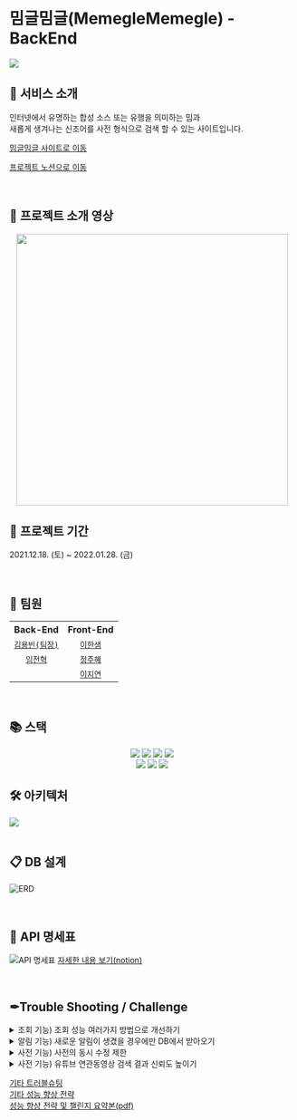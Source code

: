 # 밈글밈글(MemegleMemegle) - BackEnd

<img src="https://user-images.githubusercontent.com/70641418/151412036-345d6b9d-2657-459d-920a-def5be916f1c.jpg">

</br>

## 🧧 서비스 소개
인터넷에서 유명하는 합성 소스 또는 유행을 의미하는 밈과  
새롭게 생겨나는 신조어를 사전 형식으로 검색 할 수 있는 사이트입니다.
</br>

<a href="https://memegle.xyz/">밈글밈글 사이트로 이동</a>

<a href="https://enormous-duck-a5d.notion.site/8-5510f20898534129bd1b728b92d92870">프로젝트 노션으로 이동</a>

</br>

## 🎥 프로젝트 소개 영상
<div align="center">
	<a href="https://www.youtube.com/watch?v=0FW30mV3Jgs">
		<img src="http://img.youtube.com/vi/0FW30mV3Jgs/maxresdefault.jpg" width="480">
	</a>
</div>

## 📆 프로젝트 기간
2021.12.18. (토) ~ 2022.01.28. (금)

</br>

## 👥 팀원
<table align="center">
	<tr>
		<th>Back-End</th>
		<th>Front-End</th>
	</tr>
	<tr align="center">
		<td><code><a href="https://github.com/Zabee52">김용빈(팀장)</a></code></td>
		<td><code><a href="https://github.com/undriedspring">이한샘</a></code></td>
	</tr>
	<tr align="center">
		<td><code><a href="https://github.com/yarogono">임전혁</a></code></td>
		<td><code><a href="https://github.com/zubetcha">정주혜</a></code></td>
	</tr>
	<tr align="center">
		<td></td>
		<td><code><a href="https://github.com/zhiyeonyi">이지연</a></code></td>
	</tr>
</table>

</br>

## 📚 스택
<div align="center">
	<img src="https://img.shields.io/badge/Java-007396?style=for-the-badge&logo=java&logoColor=white">
	<img src="https://img.shields.io/badge/SpringBoot-6DB33F?style=for-the-badge&logo=Spring Boot&logoColor=white">
	<img src="https://img.shields.io/badge/MySQL-4479A1?style=for-the-badge&logo=MySQL&logoColor=white">
	<img src="https://img.shields.io/badge/Redis-DC382D?style=for-the-badge&logo=Redis&logoColor=white">
	</br>
	<img src="https://img.shields.io/badge/Spring Data JPA-6DB33F?style=for-the-badge">
	<img src="https://img.shields.io/badge/QueryDSL-3874D8?style=for-the-badge">
	<img src="https://img.shields.io/badge/Youtube Data API v3-FF0000?style=for-the-badge&logo=YouTube&logoColor=white">
</div>


## 🛠 아키텍처
  
<img src="https://user-images.githubusercontent.com/70641418/151467454-da82b310-6249-4480-9204-8a4ace733ba6.JPG">
 
</br>
</br>

## 📋 DB 설계

![ERD](https://user-images.githubusercontent.com/93498724/151955124-0cebeb09-509e-49fb-8fa3-13408a8d13a6.png)

</br>  
  
## 📃 API 명세표

![API 명세표](https://user-images.githubusercontent.com/93498724/151955444-d507b9d4-862c-4443-af44-10a1caedcefd.png)
[자세한 내용 보기(notion)](https://enormous-duck-a5d.notion.site/API-3adc279233e74ee2a3a03bff613726c9)

</br>

## ✒Trouble Shooting / Challenge

<details markdown="1">
<summary>조회 기능) 조회 성능 여러가지 방법으로 개선하기</summary>
<br>
우리 밈글밈글 사이트는 목록 조회의 기능이 많았다. 그렇기 때문에 성능을 개선해야 한다면 조회의 성능이어야 한다고 생각했고, 이를 위한 많은 고민을 했다.

목록 조회에는 많은 관계가 들어간다.

1. 작성자 정보

2. 조회수 정보

3. 좋아요 개수 정보

4. 댓글 개수 정보

5. 좋아요 여부 정보

6. 댓글 목록 정보

...

기존의 Spring Data JPA를 이용한 방식은 쿼리의 자유로운 호출이 어렵기 때문에 목록 조회에서 관계 엔티티의 데이터를 불러오기 위한 N+1 문제를 회피하기 어려웠다. 이는 특히 관계가 많은 게시글 목록 조회에서 치명적인 성능 저하를 일으켰다.

이 문제를 해결하기 위한 방법은 단순했다. 바로 관계 데이터를 위한 컬럼을 만들고 이 데이터를 update 함으로써 관리를 하는 것이었다. 이는 필요 이상의 관계 데이터를 호출하지 않게 되고, 가장 높은 수준의 성능 개선을 이룰 수 있을 것으로 생각이 되었다.

해답이 빨리 나온 문제였다. 하지만 우리는 챌린지를 하는 입장에서, 관계를 유지하면서 이 데이터를 이용해 최대한의 성능을 뽑아내는 것을 목표로 성능개선을 시도해보기로 했고, 이에 대한 고민을 시작했다.

아래 내용은 성능 개선을 위해 고려한 내용들이다.

### **1. FetchJoin을 하자 - 댓글 기능에 적용**

FetchJoin은 N+1 문제를 해결하는 가장 일반적인 방법이다. 문제는 페이지네이션을 하기엔 매우 무거운 구조라는 것이다. FetchJoin은 페이지네이션을 시도시 limit을 쿼리 내에서 시행하는 것이 아닌 전체 레코드를 서버가 받아온 뒤 그 데이터의 일부를 잘라 클라이언트에 내려주는 방식이기 때문에 전체 목록 조회와 같은 기능에서 적합하지 않았다. 그렇기 때문에 댓글 목록 불러오기와 같은 부분에 적용하는 것으로 하고 다른 방법을 찾아보기로 했다.

### **2. 스칼라 서브쿼리를 적용하자 - 게시글 상세보기 기능에 적용**

스칼라 서브쿼리를 이용하면 목록을 한 방 쿼리로 불러올 수 있게 되고, 이것은 성능의 개선으로 이어질 것이라고 생각했다. DB에 방문하는 빈도를 줄이면 속도가 증가될 것이라는 순진한 생각에 기인한 발상이었다. 이는 절반은 맞았다. 탐색하는 레코드의 수가 적을 경우 이 속도는 즉시 처리하는 수준으로 크게 증가했다. 문제는 역시 전체 조회에서 발생했다. 더미데이터를 넣고 테스트를 해보니 그 성능이 개선 이전보다는 빠르긴 하지만, 더미데이터 양이 많아질수록 그 속도가 떨어지는 현상이 발생했다. 결국 스칼라 서브쿼리를 사용하는 방식 역시 전체 목록 조회에서 적합하지 않았기 때문에, 게시글 상세 조회 영역에 적용하는 것으로 하고 다른 방법을 찾아보기로 했다.

![슬라이드14](https://user-images.githubusercontent.com/93498724/151969811-94586366-8267-42a2-ab99-3f65a9136fe6.PNG)

### **3. HashMap을 이용한 분할 호출 - 풀테이블 스캔에 적용**

마지막에 생각한 것은 분할 호출을 통해 조인을 최소화시키면 어떨까 라는 점이었다. 이 방식은 얼핏 보면 Spring Data JPA에서와 같은 방식으로 보일 수 있지만, N+1 문제를 발생시키는 것이 아닌, 전체 조회에서 불러와야 하는 쿼리의 수만큼만 호출하는 점이 달랐다.

이를 위해 스칼라 서브쿼리를 별도의 쿼리로 분리하고, HashMap에 저장하여 이 데이터를 호출하는 방식으로 활용했다.

![슬라이드15](https://user-images.githubusercontent.com/93498724/151969790-4944c117-132f-41f8-b6fb-52e75a6355dc.PNG)

```java
// 작성자 맵
HashMap<String, String> userInfoMap = getUserInfoMap(questionList);
// 나도 궁금해요 맵
HashMap<String, Boolean> curiousTooMap = getCuriousTooMap(questionIdList);
// 좋아요 개수 맵
HashMap<Long, Long> curiousTooCountMap = getCuriousTooCountMap(questionList);
// 댓글 개수 맵
HashMap<Long, Long> commentCountMap = getDictQuestionCommentCountMap(questionList);
// 채택 여부 맵
HashMap<Long, Long> completeMap = getIsComplete(questionIdList);
```

데이터들을 미리 일괄적으로 호출하고 운용하는 것이다.

```java
dictQuestionResponseDtoList.add(DictQuestionResponseDto.builder()
// ...
        .username(userInfoMap.get(questionId+":username"))
        .profileImageUrl(userInfoMap.get(questionId+":profileImage"))
        .writer(userInfoMap.get(questionId+":nickname"))
        .isCuriousToo(user != null && curiousTooMap.get(questionId + ":" + userId) != null)
        .isComplete(completeMap.get(questionId) != null)
        .build()
);
```

HashMap의 get 시간복잡도가 O(1)인 점을 이용하여 HashMap 안에 전체 레코드를 보관한 뒤, get으로 호출하는 방식으로 값 자체를 불러오거나, 값의 유효성을 검사하는 방식을 사용했다.

이렇게 풀테이블스캔을 분할하여 호출하도록 쿼리를 작성하고 벤치마킹을 시행해보니, 눈에 띄는 개선 효과를 얻을 수 있었다.

![슬라이드16](https://user-images.githubusercontent.com/93498724/151969771-fdad6fbc-1937-40a7-aa2b-97e819e0429d.PNG)

1차 개선(스칼라 서브쿼리 사용) 시기보다도 3배정도 빨라진 성능을 보여줬다. 만족할만한 수준의 성능 개선이었다고 느꼈다.

처음의 개선안대로 컬럼을 만들어 관리했다면 어쩌면 위의 벤치마킹 결과보다 훨씬 높은 수준의 성능 개선이 이루어졌을 수 있다. 하지만 우리 프로젝트의 가장 메인 토픽이었던 우리의 구조 속에서 우리의 고민을 담아보자는 취지로 시행했던 성능 개선 시도였기 때문에, 유익한 경험이었다고 생각한다.
</details>

<details markdown="1">
<summary>알림 기능) 새로운 알림이 생겼을 경우에만 DB에서 받아오기 </summary>  
<br>
우리 페이지는 알람을 받는데 웹소켓을 사용하지 않았다. 페이지를 이동할 때마다 알람 정보를 요청하는 식으로 작동한 것이다.  
이것은 변화량이 적은 알람 기능에 있어서 비효율적인 동작이다. 그렇기 때문에 이 부분에 대한 개선이 필요했다.  
지금부터 적을 부분은 당장 적용한 부분(백엔드 단일)과 이후에 더욱 강화하여 적용할 수 있는 부분(프론트엔드와 협업)들이다.  

### **1. 지금은 너무 비효율적이다**
    
![https://blog.kakaocdn.net/dn/boS0Tz/btrr5TN9HNC/0xQzXV28jawVRHkK24HAZ1/img.png](https://blog.kakaocdn.net/dn/boS0Tz/btrr5TN9HNC/0xQzXV28jawVRHkK24HAZ1/img.png)

현재의 방식은 페이지를 이동할 때마다 백엔드에 알람 정보를 요청, 사용자의 알람 테이블에서 알람 정보를 모두 가져오는 식으로 되어있다. 이는 자주 바뀌지 않는 내용인데도 주기적으로 DB에 요청하기 때문에 DB는 불필요한 부하를 안게 되고, 이것은 상당히 마음이 불편한 일이다. 요청이 만약에 많이 밀린다면 속도 저하 요인이 될 수 있는 부분이다. 이 부분에 대한 개선이 필요했다.

그렇게 고민을 하던 중, 우리 페이지의 특성을 떠올렸다.

우리 페이지는 알람 기능을 웹소켓을 이용해 구현하지 않았기 때문에, 페이지 이동시마다 요청을 한다. **어, 그러면 페이지 이동을 할 때마다 데이터가 바뀌었는지를 체크해서 DB를 방문할지 여부를 결정하면 되는 것 아닌가?**

### **2. Redis를 써보자.**

![https://blog.kakaocdn.net/dn/lmHut/btrr9e5l0S0/y7MPbgS3tMsoFgNgoqRSfK/img.png](https://blog.kakaocdn.net/dn/lmHut/btrr9e5l0S0/y7MPbgS3tMsoFgNgoqRSfK/img.png)

사용자에게 AlarmCheck 컬럼을 추가하고, 이 값을 이용해 바뀌지 않았을 땐 redis에서 값을 받아오다가, 바뀌었을 경우엔 DB에서 값을 가져오고, MySQL은 redis에 새로운 값을 세팅해주는 것이다. 그리고 이후엔 다시 redis를 이용해 통신한다. 이 방식을 적용함으로써 DB에 방문하는 빈도를 크게 낮출 수 있었고, 이것은 측정하진 못 했지만 사이트 자체의 퍼포먼스 개선에 영향을 주었을 것이라고 생각한다.

### **3. 조금만 더 개선해보자**

여기까지는 백엔드에서 단독으로 적용 가능한 부분이었다. 이 방식은 백엔드에서 단독으로 적용할 수 있기 때문에 프론테은드의 노력이 추가되지 않는다는 장점이 있지만, 알람을 읽었을 경우 읽은 알람에 대한 처리를 별도로 해줘야 하는 점 때문에 다소 불필요한 절차가 추가될 가능성이 있다. 이 문제를 해결하기 위해선 프론트엔드와의 협업이 필요하다고 생각했고, 이 과정을 통해 추가적으로 작업에 수행되는 스텝 수를 줄일 수 있을 것이라는 생각이 들었다.

이하는 실제 시스템에 적용되진 않았으며, 이론상 생각만 해 본 부분이라 도표가 없는 점 양해 부탁.

1. 기본적으로 알람 정보는 받아오고나면 로컬 스토리지에서 관리.

2. 페이지 이동시마다 리액트가 스프링부트에 알람 정보를 요청.

3. 스프링부트는 redis에서 값을 확인. 이 값은 변화 여부만 기록함.

4. 변화되지 않았을 경우 리액트는 로컬 스토리지의 데이터 반환.

이렇게 만들 경우, 사용자 데이터에 알람 체크 컬럼이 필요가 없어진다. 백엔드 측에서의 관리 포인트가 하나 줄어드는 것이다. 그리고 알람 확인 여부를 프론트에서 관리할 수 있기에 redis의 값을 수정하는 절차도 줄일 수 있게 된다.
	
</details>

<details markdown="1">
<summary>사전 기능) 사전의 동시 수정 제한</summary>
<br>
우리가 만들었던 밈글밈글 사이트는 오픈사전 형식이었기 때문에 최초 작성자가 아니라고 해도 누구나 편집을 할 수 있게 되어 있다. 이 말은, 다른 사람들이 하나의 용어사전 글을 동시에 수정할 수 있다는 것이다. 이는 수정을 일찍 마친 사람의 데이터가 손쉽게 소실될 수 있음을 의미하기 때문에 이런 부분들을 제한할 수 있어야 했다.

당시 나왔던 대안은 두 가지가 있었다.

1. 동시에 수정이 불가능하도록 하자!

2. 용어 사전 페이지의 편집 기능을 다른 뜻 추가 기능처럼 만들어서 아래에 붙이도록 하자!

개인적으로 2.의 적용안이 좋다고 생각했지만, 이미 페이지 개발은 2.와 다른 형식으로 완료된 상태였기 때문에, 이를 적용하기 위해선 추가적인 프론트엔드의 작업 수요가 발생하는 상황이었다. 안그래도 시안에 쫓겨 작업을 하던 프론트엔드 분들에게 부하를 가할 수는 없는 노릇이었고, 이에 따라 자연스럽게 1.로 적용하게 되었다.

처음에는 이 방식을 어떻게 적용할까에 대해 여기저기 찾아다녔다. 처음 찾아본 곳은 선배 기수의 처리 방식이었다.

마침 동시처리를 제한하는 형식의 사이트가 이미 있었기 때문에 그곳의 소스코드를 봤다. 항해99 2기의 판단(Pandan)이라는 팀의 작업물이었는데, 이곳은 DB만 사용하는 방식이었기 때문에 나는 조금 색다르게 적용해보고 싶었다.

그래서 Redis를 쓰기로 했다.

그럼 이제 본문으로 넘어간다.

### **1. 기존엔 동시 수정이 너무나도 자유로웠다.**

![슬라이드26](https://user-images.githubusercontent.com/93498724/151788196-418997ff-2bc0-431a-9a10-4086f444c000.PNG)

이에 따라 늦게 작성한 사용자의 데이터만 반영이 되고, 먼저 작성한 사람의 데이터는 수정내역의 뒤안길로 사라져버리는 문제가 있었다. 사용자가 정성스럽게 작성한 데이터가 소실되는 것은 매우 뼈아픈 일이었기 때문에, 이 문제를 해결하기 위해서는 둘 중 한명만 수정이 가능하게 해야했다. 이를 위해 우리는 만료기한을 지정해준 상태로 레디스에 값을 세팅 해주는 방식을 적용했다.

### **2. 나쁘지 않은 성과**

```java
// DictServicepublic Boolean getDictHealthCheck(Long dictId, UserDetailsImpl userDetails) {
        String key = DICT_HEALTH_CHECK_KEY + ":" + dictId;
        String result = redisService.getDictHealth(key);
        String username = userDetails.getUsername();

// 키가 없으면 자신의 아이디로 등록, 키가 있을 경우 내 아이디와 일치하면 갱신if(result == null || username.equals(result)){
            redisService.setDictHealth(key, username);
            return true;
        }

// 키가 이미 존재하면서 나의 키가 아니면 수정 불가.return false;
    }
```

```java
// RedisServicepublic String getDictHealth(String key) {
        return redisStringTemplate.opsForValue().get(key);
    }

    public void setDictHealth(String key, String str) {
        redisStringTemplate.opsForValue().set(key, str);
        redisStringTemplate.expire(key, 15, TimeUnit.SECONDS);
    }
```

여기에 추가로 프론트엔드에서 레디스 만료시간 갱신을 위한 요청을 주기적으로 보내주면 끝나는 코드였다. 폴링 방식이지만 10초 정도에 한 번씩의 요청은 나쁘지 않은 것 같은데? 싶다.

레디스를 사용하니 추가적인 이점도 얻을 수 있었다. 바로 코드의 간소화였다. DB를 탐색하며 값이 변동하는지 아닌지에 대한 컬럼을 확인해서 처리를 하고 사용자가 비정상적인 경로로 나가는 것을 체크해야 하고... 그러한 방식을 간단한 방식으로 처리할 수 있게 되었다. 위의 코드가 전부다.


![슬라이드27](https://user-images.githubusercontent.com/93498724/151788214-5da4eeb4-25ad-4719-b28c-32a31a614dda.PNG)
![슬라이드28](https://user-images.githubusercontent.com/93498724/151788224-a4a8b3f4-2136-4f20-abc1-92789d44fdb6.PNG)


도표로 보자면 이러한 방식이다.

### **3. 존재하는 잠재적 위험**

그럼에도 잠재적인 위험은 존재하는데, 바로 **사용자가 만료 시간(15초) 이상 인터넷 연결이 끊겨있는 상태가 발생할 경우 작성한 내용의 기록 권한을 잃어버리는 것**이다. 현재는 프론트엔드 측에서 임시 저장을 해주는 등의 기능을 제공한다면 될 것이라고 생각하고 있다. 하지만 더욱 뾰족한 해결방안이 필요해보인다. 아직 이 부분에 대해선 답을 찾지 못 했다.
</details>

<details markdown="1">
<summary>사전 기능) 유튜브 연관동영상 검색 결과 신뢰도 높이기</summary>
<br>
유튜브 영상을 검색해 관련성 있는 영상을 가져오는 기능을 구현하던 중 문제가 발생했다.

유튜브 영상의 검색결과가 생각보다 그렇게 관련성이 높은 결과가 잘 나오지 않는다는 점이었다.

![슬라이드17](https://user-images.githubusercontent.com/93498724/151965243-6a76c634-ef3f-45e2-bee9-04001286e6c7.PNG)

키워드와 거의 정확히 관련이 있는 영상만 가져와야 하는 상황이었기 때문에 이것은 꽤나 심각한 문제였다. 그래서 대책을 강구하기 시작했다.

그렇게 생각하던 중, 제목이 유사한 영상을 채택한다면 일반적으로 꽤나 높은 신뢰도의 영상을 서치할 수 있게 될 것이라고 생각했다. 그래서 찾은 것이 문자열의 유사도를 구하는 알고리즘이었다.

내가 채택한 알고리즘은 레벤슈타인 거리 알고리즘(Levenshtein distance algorithm) 이었다. 이 알고리즘은 문장의 유사도를 0~1 사이의 실수로 표시해주는 알고리즘이다. 이 알고리즘을 선택한 이유는 구현 방식이 단순해서였다. 시간상의 이유로 코드는 복붙으로 사용하겠지만, 그 로직은 이해해야 하지 않겠는가. 그래서 가져다 쓸 수 있는 것 중 이해가 가장 쉽다고 생각되는 것을 선택했다.

```
private double similarity(String s1, String s2) {
        String longer = s1, shorter = s2;

        if (s1.length() < s2.length()) {
            longer = s2;
            shorter = s1;
        }

        int longerLength = longer.length();
        if (longerLength == 0) return 1.0;
        return (longerLength - editDistance(longer, shorter)) / (double) longerLength;
    }

    private int editDistance(String s1, String s2) {
        s1 = s1.toLowerCase();
        s2 = s2.toLowerCase();
        int[] costs = new int[s2.length() + 1];

        for (int i = 0; i <= s1.length(); i++) {
            int lastValue = i;
            for (int j = 0; j <= s2.length(); j++) {
                if (i == 0) {
                    costs[j] = j;
                } else {
                    if (j > 0) {
                        int newValue = costs[j - 1];

                        if (s1.charAt(i - 1) != s2.charAt(j - 1)) {
                            newValue = Math.min(Math.min(newValue, lastValue), costs[j]) + 1;
                        }

                        costs[j - 1] = lastValue;
                        lastValue = newValue;
                    }
                }
            }

            if (i > 0) costs[s2.length()] = lastValue;
        }

        return costs[s2.length()];
    }
```

원리는 간단하다. 두 개의 문자열을 입력받아 둘의 유사도에 따른 가중치를 계산해 출력해주는 알고리즘이다. 이것을 이용해 연관성 있는 영상 중 더 연관성 있는 내용을 출력해낼 수 있을 것이다.

내가 이 알고리즘을 활용한 방식은 다음과 같다.

1. Youtube Data API v3을 활용해 영상 검색 결과를 받아온다.

2. 그 중 제목이 내가 입력한 키워드와 일치하도록 한 번 더 필터링한다.

3. 알고리즘 시행 결과, 유사도 67% 이상인 내용을 가져오도록 정책을 설정해준다.

![슬라이드18](https://user-images.githubusercontent.com/93498724/151965313-02b81b05-fec0-44e7-b962-d0891845a079.PNG)

Q) 왜 유사도가 67% 이상이어야 하나요?

A) 가장 먼저 고려한 점은 사전의 단어가 3글자 이하일 때였는데, 3글자 이하의 단어는 신뢰도가 100%가 아니면 우연의 일치로 동일한 문자열이 나올 경우 관계 없는 동영상이 가져와지는 빈도가 높아진다. 그렇기 때문에 3글자 까지는 최소한 100%의 신뢰도를 가져야만 했다.

다음으로 고려한 부분은 그러면 몇 글자부터 몇 퍼센트의 유사도를 가져와야할까라는 점이었는데, 일반적인 단어들의 동향을 살펴보니, 4글자 부터는 명사뿐 아니라 동사도 등장하기 시작했다. 동사의 경우 활용에 따라 용어의 끝자가 다르게 쓰일 때가 있는데, 이 경우를 고려하여 유사도를 설정해줘야 했고, 이에 따라 67%의 신뢰도로 설정하게 되었다.
</details>

[기타 트러블슈팅](https://www.notion.so/BE-669d3c8366a1406b85d538a33966a9ea)  
[기타 성능 향상 전략](https://www.notion.so/BE-4e9f7960af9a436784d21f55382564e2)  
[성능 향상 전략 및 챌린지 요약본(pdf)](https://drive.google.com/file/d/130hJu6DtMyVALjyZb-hkZrDIAg2RfhLF/view?usp=sharing)
